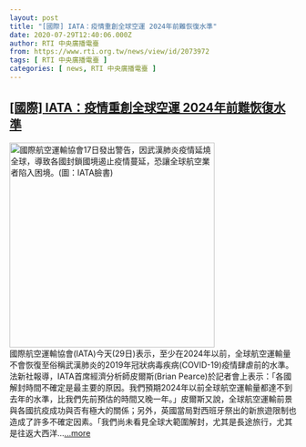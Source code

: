 ```yaml
---
layout: post
title: "[國際] IATA：疫情重創全球空運 2024年前難恢復水準"
date: 2020-07-29T12:40:06.000Z
author: RTI 中央廣播電臺
from: https://www.rti.org.tw/news/view/id/2073972
tags: [ RTI 中央廣播電臺 ]
categories: [ news, RTI 中央廣播電臺 ]
---
```

<!--1596026406000-->
[[國際] IATA：疫情重創全球空運 2024年前難恢復水準](https://www.rti.org.tw/news/view/id/2073972)
------

<div>
<img src="https://static.rti.org.tw/assets/thumbnails/2020/03/17/ffc1ba81334101d8e95c7c46ccafa860.jpg" width="360" alt="國際航空運輸協會17日發出警告，因武漢肺炎疫情延燒全球，導致各國封鎖國境遏止疫情蔓延，恐讓全球航空業者陷入困境。(圖：IATA臉書)" title="國際航空運輸協會17日發出警告，因武漢肺炎疫情延燒全球，導致各國封鎖國境遏止疫情蔓延，恐讓全球航空業者陷入困境。(圖：IATA臉書)"><br>國際航空運輸協會(IATA)今天(29日)表示，至少在2024年以前，全球航空運輸量不會恢復至俗稱武漢肺炎的2019年冠狀病毒疾病(COVID-19)疫情肆虐前的水準。法新社報導，IATA首席經濟分析師皮爾斯(Brian Pearce)於記者會上表示：「各國解封時間不確定是最主要的原因。我們預期2024年以前全球航空運輸量都達不到去年的水準，比我們先前預估的時間又晚一年。」皮爾斯又說，全球航空運輸前景與各國抗疫成功與否有極大的關係；另外，英國當局對西班牙祭出的新旅遊限制也造成了許多不確定因素。「我們尚未看見全球大範圍解封，尤其是長途旅行，尤其是往返大西洋...<a target="_blank" href="https://www.rti.org.tw/news/view/id/2073972">...more</a>
</div>

